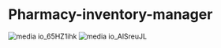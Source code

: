 # Pharmacy-inventory-manager













![media io_65HZ1ihk](https://user-images.githubusercontent.com/63402676/97774768-ec46c680-1b5a-11eb-98cc-6ffbd619bac8.gif)
![media io_AlSreuJL](https://user-images.githubusercontent.com/63402676/97774751-b99cce00-1b5a-11eb-851c-c99b032f432c.gif)
